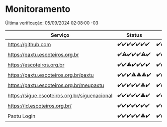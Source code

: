 # Monitoramento

Última verificação: 05/09/2024 02:08:00 -03

|Serviço|Status|Últimas 24h|
|---|---|---|
|https://github.com|<span title="2024-08-29: OK=23">✔️</span><span title="2024-08-30: OK=23">✔️</span><span title="2024-08-31: OK=23">✔️</span><span title="2024-09-01: OK=23">✔️</span><span title="2024-09-02: OK=23">✔️</span><span title="2024-09-03: OK=23">✔️</span><span title="2024-09-04: OK=4">✔️</span>|<span title="04/09/2024 02:09:00 -03 : 200">✔️</span><span title="04/09/2024 03:11:00 -03 : 200">✔️</span><span title="04/09/2024 04:07:00 -03 : 200">✔️</span><span title="04/09/2024 05:09:00 -03 : 200">✔️</span><span title="04/09/2024 06:08:00 -03 : 200">✔️</span><span title="04/09/2024 07:08:00 -03 : 200">✔️</span><span title="04/09/2024 08:06:00 -03 : 200">✔️</span><span title="04/09/2024 09:14:00 -03 : 200">✔️</span><span title="04/09/2024 10:15:00 -03 : 200">✔️</span><span title="04/09/2024 11:07:00 -03 : 200">✔️</span><span title="04/09/2024 12:08:00 -03 : 200">✔️</span><span title="04/09/2024 13:09:00 -03 : 200">✔️</span><span title="04/09/2024 14:07:00 -03 : 200">✔️</span><span title="04/09/2024 15:10:00 -03 : 200">✔️</span><span title="04/09/2024 16:06:00 -03 : 200">✔️</span><span title="04/09/2024 17:08:00 -03 : 200">✔️</span><span title="04/09/2024 18:06:00 -03 : 200">✔️</span><span title="04/09/2024 19:06:00 -03 : 200">✔️</span><span title="04/09/2024 20:07:00 -03 : 200">✔️</span><span title="04/09/2024 21:37:00 -03 : 200">✔️</span><span title="04/09/2024 23:04:00 -03 : 200">✔️</span><span title="05/09/2024 00:08:00 -03 : 200">✔️</span><span title="05/09/2024 01:09:00 -03 : 200">✔️</span><span title="05/09/2024 02:08:00 -03 : 200">✔️</span>|
|https://paxtu.escoteiros.org.br|<span title="2024-08-29: OK=23">✔️</span><span title="2024-08-30: OK=22, Falhas=1">⚠️</span><span title="2024-08-31: OK=23">✔️</span><span title="2024-09-01: OK=23">✔️</span><span title="2024-09-02: OK=23">✔️</span><span title="2024-09-03: OK=21, Falhas=2">⚠️</span><span title="2024-09-04: OK=4">✔️</span>|<span title="04/09/2024 02:09:00 -03 : 200">✔️</span><span title="04/09/2024 03:11:00 -03 : 200">✔️</span><span title="04/09/2024 04:07:00 -03 : 200">✔️</span><span title="04/09/2024 05:09:00 -03 : 200">✔️</span><span title="04/09/2024 06:08:00 -03 : 200">✔️</span><span title="04/09/2024 07:08:00 -03 : 200">✔️</span><span title="04/09/2024 08:06:00 -03 : 200">✔️</span><span title="04/09/2024 09:14:00 -03 : 200">✔️</span><span title="04/09/2024 10:15:00 -03 : 200">✔️</span><span title="04/09/2024 11:07:00 -03 : 200">✔️</span><span title="04/09/2024 12:08:00 -03 : 200">✔️</span><span title="04/09/2024 13:09:00 -03 : 200">✔️</span><span title="04/09/2024 14:07:00 -03 : 200">✔️</span><span title="04/09/2024 15:10:00 -03 : 200">✔️</span><span title="04/09/2024 16:06:00 -03 : 0">❌</span><span title="04/09/2024 17:08:00 -03 : 200">✔️</span><span title="04/09/2024 18:06:00 -03 : 200">✔️</span><span title="04/09/2024 19:06:00 -03 : 200">✔️</span><span title="04/09/2024 20:07:00 -03 : 200">✔️</span><span title="04/09/2024 21:37:00 -03 : 200">✔️</span><span title="04/09/2024 23:04:00 -03 : 200">✔️</span><span title="05/09/2024 00:08:00 -03 : 200">✔️</span><span title="05/09/2024 01:09:00 -03 : 200">✔️</span><span title="05/09/2024 02:08:00 -03 : 200">✔️</span>|
|https://escoteiros.org.br|<span title="2024-08-29: OK=23">✔️</span><span title="2024-08-30: OK=23">✔️</span><span title="2024-08-31: OK=22, Falhas=1">⚠️</span><span title="2024-09-01: OK=23">✔️</span><span title="2024-09-02: OK=23">✔️</span><span title="2024-09-03: OK=23">✔️</span><span title="2024-09-04: OK=4">✔️</span>|<span title="04/09/2024 02:09:00 -03 : 200">✔️</span><span title="04/09/2024 03:11:00 -03 : 200">✔️</span><span title="04/09/2024 04:07:00 -03 : 200">✔️</span><span title="04/09/2024 05:09:00 -03 : 200">✔️</span><span title="04/09/2024 06:08:00 -03 : 200">✔️</span><span title="04/09/2024 07:08:00 -03 : 200">✔️</span><span title="04/09/2024 08:06:00 -03 : 200">✔️</span><span title="04/09/2024 09:14:00 -03 : 200">✔️</span><span title="04/09/2024 10:15:00 -03 : 200">✔️</span><span title="04/09/2024 11:07:00 -03 : 200">✔️</span><span title="04/09/2024 12:08:00 -03 : 200">✔️</span><span title="04/09/2024 13:09:00 -03 : 200">✔️</span><span title="04/09/2024 14:07:00 -03 : 200">✔️</span><span title="04/09/2024 15:10:00 -03 : 200">✔️</span><span title="04/09/2024 16:06:00 -03 : 200">✔️</span><span title="04/09/2024 17:08:00 -03 : 200">✔️</span><span title="04/09/2024 18:06:00 -03 : 200">✔️</span><span title="04/09/2024 19:06:00 -03 : 200">✔️</span><span title="04/09/2024 20:07:00 -03 : 200">✔️</span><span title="04/09/2024 21:37:00 -03 : 200">✔️</span><span title="04/09/2024 23:04:00 -03 : 200">✔️</span><span title="05/09/2024 00:08:00 -03 : 200">✔️</span><span title="05/09/2024 01:09:00 -03 : 200">✔️</span><span title="05/09/2024 02:08:00 -03 : 200">✔️</span>|
|https://paxtu.escoteiros.org.br/paxtu|<span title="2024-08-29: OK=23">✔️</span><span title="2024-08-30: OK=23">✔️</span><span title="2024-08-31: OK=23">✔️</span><span title="2024-09-01: OK=22, Falhas=1">⚠️</span><span title="2024-09-02: OK=22, Falhas=1">⚠️</span><span title="2024-09-03: OK=21, Falhas=2">⚠️</span><span title="2024-09-04: OK=4">✔️</span>|<span title="04/09/2024 02:09:00 -03 : 200">✔️</span><span title="04/09/2024 03:11:00 -03 : 200">✔️</span><span title="04/09/2024 04:07:00 -03 : 200">✔️</span><span title="04/09/2024 05:09:00 -03 : 200">✔️</span><span title="04/09/2024 06:08:00 -03 : 200">✔️</span><span title="04/09/2024 07:08:00 -03 : 200">✔️</span><span title="04/09/2024 08:06:00 -03 : 200">✔️</span><span title="04/09/2024 09:14:00 -03 : 200">✔️</span><span title="04/09/2024 10:15:00 -03 : 200">✔️</span><span title="04/09/2024 11:07:00 -03 : 200">✔️</span><span title="04/09/2024 12:08:00 -03 : 200">✔️</span><span title="04/09/2024 13:09:00 -03 : 200">✔️</span><span title="04/09/2024 14:07:00 -03 : 200">✔️</span><span title="04/09/2024 15:10:00 -03 : 200">✔️</span><span title="04/09/2024 16:06:00 -03 : 200">✔️</span><span title="04/09/2024 17:08:00 -03 : 200">✔️</span><span title="04/09/2024 18:06:00 -03 : 200">✔️</span><span title="04/09/2024 19:06:00 -03 : 200">✔️</span><span title="04/09/2024 20:07:00 -03 : 200">✔️</span><span title="04/09/2024 21:37:00 -03 : 200">✔️</span><span title="04/09/2024 23:04:00 -03 : 200">✔️</span><span title="05/09/2024 00:08:00 -03 : 200">✔️</span><span title="05/09/2024 01:09:00 -03 : 200">✔️</span><span title="05/09/2024 02:08:00 -03 : 200">✔️</span>|
|https://paxtu.escoteiros.org.br/meupaxtu|<span title="2024-08-29: OK=23">✔️</span><span title="2024-08-30: OK=23">✔️</span><span title="2024-08-31: OK=23">✔️</span><span title="2024-09-01: OK=23">✔️</span><span title="2024-09-02: OK=23">✔️</span><span title="2024-09-03: OK=22, Falhas=1">⚠️</span><span title="2024-09-04: OK=4">✔️</span>|<span title="04/09/2024 02:09:00 -03 : 200">✔️</span><span title="04/09/2024 03:11:00 -03 : 200">✔️</span><span title="04/09/2024 04:07:00 -03 : 200">✔️</span><span title="04/09/2024 05:09:00 -03 : 200">✔️</span><span title="04/09/2024 06:08:00 -03 : 200">✔️</span><span title="04/09/2024 07:08:00 -03 : 200">✔️</span><span title="04/09/2024 08:06:00 -03 : 200">✔️</span><span title="04/09/2024 09:14:00 -03 : 200">✔️</span><span title="04/09/2024 10:15:00 -03 : 200">✔️</span><span title="04/09/2024 11:07:00 -03 : 200">✔️</span><span title="04/09/2024 12:08:00 -03 : 200">✔️</span><span title="04/09/2024 13:09:00 -03 : 200">✔️</span><span title="04/09/2024 14:07:00 -03 : 200">✔️</span><span title="04/09/2024 15:10:00 -03 : 200">✔️</span><span title="04/09/2024 16:06:00 -03 : 200">✔️</span><span title="04/09/2024 17:08:00 -03 : 0">❌</span><span title="04/09/2024 18:06:00 -03 : 200">✔️</span><span title="04/09/2024 19:06:00 -03 : 200">✔️</span><span title="04/09/2024 20:07:00 -03 : 200">✔️</span><span title="04/09/2024 21:37:00 -03 : 200">✔️</span><span title="04/09/2024 23:04:00 -03 : 200">✔️</span><span title="05/09/2024 00:08:00 -03 : 200">✔️</span><span title="05/09/2024 01:09:00 -03 : 200">✔️</span><span title="05/09/2024 02:08:00 -03 : 200">✔️</span>|
|https://sigue.escoteiros.org.br/siguenacional|<span title="2024-08-29: OK=23">✔️</span><span title="2024-08-30: OK=23">✔️</span><span title="2024-08-31: OK=23">✔️</span><span title="2024-09-01: OK=23">✔️</span><span title="2024-09-02: OK=23">✔️</span><span title="2024-09-03: OK=22, Falhas=1">⚠️</span><span title="2024-09-04: OK=4">✔️</span>|<span title="04/09/2024 02:09:00 -03 : 200">✔️</span><span title="04/09/2024 03:11:00 -03 : 200">✔️</span><span title="04/09/2024 04:07:00 -03 : 200">✔️</span><span title="04/09/2024 05:09:00 -03 : 200">✔️</span><span title="04/09/2024 06:08:00 -03 : 200">✔️</span><span title="04/09/2024 07:08:00 -03 : 200">✔️</span><span title="04/09/2024 08:06:00 -03 : 200">✔️</span><span title="04/09/2024 09:14:00 -03 : 200">✔️</span><span title="04/09/2024 10:15:00 -03 : 200">✔️</span><span title="04/09/2024 11:07:00 -03 : 200">✔️</span><span title="04/09/2024 12:08:00 -03 : 200">✔️</span><span title="04/09/2024 13:09:00 -03 : 200">✔️</span><span title="04/09/2024 14:07:00 -03 : 200">✔️</span><span title="04/09/2024 15:10:00 -03 : 200">✔️</span><span title="04/09/2024 16:06:00 -03 : 200">✔️</span><span title="04/09/2024 17:08:00 -03 : 200">✔️</span><span title="04/09/2024 18:06:00 -03 : 200">✔️</span><span title="04/09/2024 19:06:00 -03 : 200">✔️</span><span title="04/09/2024 20:07:00 -03 : 200">✔️</span><span title="04/09/2024 21:37:00 -03 : 200">✔️</span><span title="04/09/2024 23:04:00 -03 : 200">✔️</span><span title="05/09/2024 00:08:00 -03 : 200">✔️</span><span title="05/09/2024 01:09:00 -03 : 200">✔️</span><span title="05/09/2024 02:08:00 -03 : 200">✔️</span>|
|https://id.escoteiros.org.br/|<span title="2024-08-29: OK=23">✔️</span><span title="2024-08-30: OK=23">✔️</span><span title="2024-08-31: OK=23">✔️</span><span title="2024-09-01: OK=23">✔️</span><span title="2024-09-02: OK=23">✔️</span><span title="2024-09-03: OK=23">✔️</span><span title="2024-09-04: OK=4">✔️</span>|<span title="04/09/2024 02:09:00 -03 : 200">✔️</span><span title="04/09/2024 03:11:00 -03 : 200">✔️</span><span title="04/09/2024 04:07:00 -03 : 200">✔️</span><span title="04/09/2024 05:09:00 -03 : 200">✔️</span><span title="04/09/2024 06:08:00 -03 : 200">✔️</span><span title="04/09/2024 07:08:00 -03 : 200">✔️</span><span title="04/09/2024 08:06:00 -03 : 200">✔️</span><span title="04/09/2024 09:14:00 -03 : 200">✔️</span><span title="04/09/2024 10:15:00 -03 : 200">✔️</span><span title="04/09/2024 11:07:00 -03 : 200">✔️</span><span title="04/09/2024 12:08:00 -03 : 200">✔️</span><span title="04/09/2024 13:09:00 -03 : 200">✔️</span><span title="04/09/2024 14:07:00 -03 : 200">✔️</span><span title="04/09/2024 15:10:00 -03 : 200">✔️</span><span title="04/09/2024 16:06:00 -03 : 200">✔️</span><span title="04/09/2024 17:08:00 -03 : 200">✔️</span><span title="04/09/2024 18:07:00 -03 : 200">✔️</span><span title="04/09/2024 19:06:00 -03 : 200">✔️</span><span title="04/09/2024 20:07:00 -03 : 200">✔️</span><span title="04/09/2024 21:37:00 -03 : 200">✔️</span><span title="04/09/2024 23:04:00 -03 : 200">✔️</span><span title="05/09/2024 00:08:00 -03 : 200">✔️</span><span title="05/09/2024 01:09:00 -03 : 200">✔️</span><span title="05/09/2024 02:08:00 -03 : 200">✔️</span>|
|Paxtu Login|<span title="2024-08-29: OK=23">✔️</span><span title="2024-08-30: OK=23">✔️</span><span title="2024-08-31: OK=23">✔️</span><span title="2024-09-01: OK=23">✔️</span><span title="2024-09-02: OK=23">✔️</span><span title="2024-09-03: OK=22, Falhas=1">⚠️</span><span title="2024-09-04: OK=4">✔️</span>|<span title="04/09/2024 02:09:00 -03 : 200">✔️</span><span title="04/09/2024 03:11:00 -03 : 200">✔️</span><span title="04/09/2024 04:07:00 -03 : 200">✔️</span><span title="04/09/2024 05:09:00 -03 : 200">✔️</span><span title="04/09/2024 06:08:00 -03 : 200">✔️</span><span title="04/09/2024 07:08:00 -03 : 200">✔️</span><span title="04/09/2024 08:06:00 -03 : 200">✔️</span><span title="04/09/2024 09:14:00 -03 : 200">✔️</span><span title="04/09/2024 10:15:00 -03 : 200">✔️</span><span title="04/09/2024 11:07:00 -03 : 200">✔️</span><span title="04/09/2024 12:08:00 -03 : 200">✔️</span><span title="04/09/2024 13:09:00 -03 : 200">✔️</span><span title="04/09/2024 14:07:00 -03 : 200">✔️</span><span title="04/09/2024 15:10:00 -03 : 200">✔️</span><span title="04/09/2024 16:06:00 -03 : 200">✔️</span><span title="04/09/2024 17:08:00 -03 : 200">✔️</span><span title="04/09/2024 18:07:00 -03 : 200">✔️</span><span title="04/09/2024 19:06:00 -03 : 200">✔️</span><span title="04/09/2024 20:07:00 -03 : 200">✔️</span><span title="04/09/2024 21:37:00 -03 : 200">✔️</span><span title="04/09/2024 23:04:00 -03 : 200">✔️</span><span title="05/09/2024 00:08:00 -03 : 200">✔️</span><span title="05/09/2024 01:09:00 -03 : 200">✔️</span><span title="05/09/2024 02:08:00 -03 : 200">✔️</span>|
